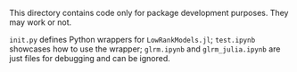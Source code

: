 This directory contains code only for package development purposes. They may work or not.

`init.py` defines Python wrappers for `LowRankModels.jl`; `test.ipynb` showcases how to use the wrapper; `glrm.ipynb` and `glrm_julia.ipynb` are just files for debugging and can be ignored.

